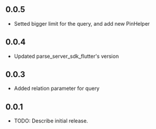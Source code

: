 ## 0.0.5

* Setted bigger limit for the query, and add new PinHelper

## 0.0.4

* Updated parse_server_sdk_flutter's version

## 0.0.3 

* Added relation parameter for query


## 0.0.1

* TODO: Describe initial release.
